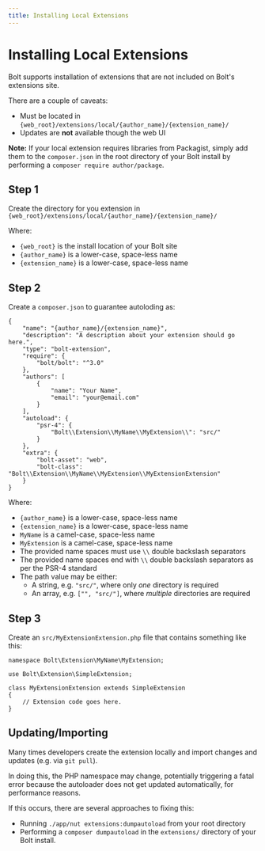```yaml
---
title: Installing Local Extensions
---
```

Installing Local Extensions
===========================

Bolt supports installation of extensions that are not included on Bolt's
extensions site.

There are a couple of caveats:

- Must be located in `{web_root}/extensions/local/{author_name}/{extension_name}/`
- Updates are **not** available though the web UI

**Note:** If your local extension requires libraries from Packagist, simply add
them to the `composer.json` in the root directory of your Bolt install by
performing a `composer require author/package`.

Step 1
------

Create the directory for you extension in
`{web_root}/extensions/local/{author_name}/{extension_name}/`

Where:
 - `{web_root}` is the install location of your Bolt site
 - `{author_name}` is a lower-case, space-less name
 - `{extension_name}` is a lower-case, space-less name

Step 2
------

Create a `composer.json` to guarantee autoloding as:

```
{
    "name": "{author_name}/{extension_name}",
    "description": "A description about your extension should go here.",
    "type": "bolt-extension",
    "require": {
        "bolt/bolt": "^3.0"
    },
    "authors": [
        {
            "name": "Your Name",
            "email": "your@email.com"
        }
    ],
    "autoload": {
        "psr-4": {
            "Bolt\\Extension\\MyName\\MyExtension\\": "src/"
        }
    },
    "extra": {
        "bolt-asset": "web",
        "bolt-class": "Bolt\\Extension\\MyName\\MyExtension\\MyExtensionExtension"
    }
}

```
Where:
 - `{author_name}` is a lower-case, space-less name
 - `{extension_name}` is a lower-case, space-less name
 - `MyName` is a camel-case, space-less name
 - `MyExtension` is a camel-case, space-less name
 - The provided name spaces must use `\\` double backslash separators
 - The provided name spaces end with `\\` double backslash separators as per the
   PSR-4 standard
 - The path value may be either:
   - A string, e.g. `"src/"`, where only *one* directory is required
   - An array, e.g. `["", "src/"]`, where *multiple* directories are required

Step 3
------

Create an `src/MyExtensionExtension.php` file that contains something like this:

```
namespace Bolt\Extension\MyName\MyExtension;

use Bolt\Extension\SimpleExtension;

class MyExtensionExtension extends SimpleExtension
{
    // Extension code goes here.
}
```

Updating/Importing
------------------

Many times developers create the extension locally and import changes and
updates (e.g. via `git pull`).

In doing this, the PHP namespace may change, potentially triggering a fatal
error because the autoloader does not get updated automatically, for performance
reasons.

If this occurs, there are several approaches to fixing this:

- Running `./app/nut extensions:dumpautoload` from your root directory
- Performing a `composer dumpautoload` in the `extensions/` directory of your
  Bolt install.
